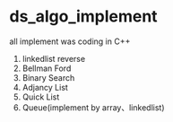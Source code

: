 # ds_algo_implement  
all implement was coding in C++   

1. linkedlist reverse  
2. Bellman Ford  
3. Binary Search   
4. Adjancy List  
5. Quick List   
6. Queue(implement by array、linkedlist)  


